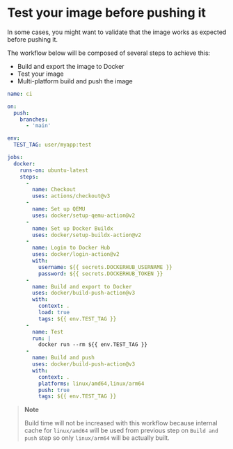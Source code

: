 # Test your image before pushing it

In some cases, you might want to validate that the image works as expected
before pushing it.

The workflow below will be composed of several steps to achieve this:
* Build and export the image to Docker
* Test your image
* Multi-platform build and push the image

```yaml
name: ci

on:
  push:
    branches:
      - 'main'

env:
  TEST_TAG: user/myapp:test

jobs:
  docker:
    runs-on: ubuntu-latest
    steps:
      -
        name: Checkout
        uses: actions/checkout@v3
      -
        name: Set up QEMU
        uses: docker/setup-qemu-action@v2
      -
        name: Set up Docker Buildx
        uses: docker/setup-buildx-action@v2
      -
        name: Login to Docker Hub
        uses: docker/login-action@v2
        with:
          username: ${{ secrets.DOCKERHUB_USERNAME }}
          password: ${{ secrets.DOCKERHUB_TOKEN }}
      -
        name: Build and export to Docker
        uses: docker/build-push-action@v3
        with:
          context: .
          load: true
          tags: ${{ env.TEST_TAG }}
      -
        name: Test
        run: |
          docker run --rm ${{ env.TEST_TAG }}
      -
        name: Build and push
        uses: docker/build-push-action@v3
        with:
          context: .
          platforms: linux/amd64,linux/arm64
          push: true
          tags: ${{ env.TEST_TAG }}
```

> **Note**
>
> Build time will not be increased with this workflow because internal cache
> for `linux/amd64` will be used from previous step on `Build and push` step
> so only `linux/arm64` will be actually built.
